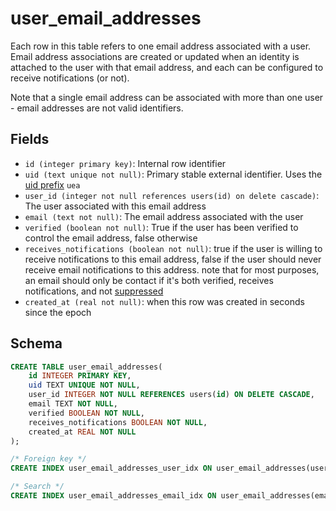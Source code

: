 # user_email_addresses

Each row in this table refers to one email address associated with a user. Email
address associations are created or updated when an identity is attached to the
user with that email address, and each can be configured to receive notifications
(or not).

Note that a single email address can be associated with more than one user -
email addresses are not valid identifiers.

## Fields

- `id (integer primary key)`: Internal row identifier
- `uid (text unique not null)`: Primary stable external identifier. Uses the
  [uid prefix](../uid_prefixes.md) `uea`
- `user_id (integer not null references users(id) on delete cascade)`: The
  user associated with this email address
- `email (text not null)`: The email address associated with the user
- `verified (boolean not null)`: True if the user has been verified to
  control the email address, false otherwise
- `receives_notifications (boolean not null)`: true if the user is willing
  to receive notifications to this email address, false if the user should
  never receive email notifications to this address. note that for most purposes,
  an email should only be contact if it's both verified, receives notifications,
  and not [suppressed](./suppressed_emails.md)
- `created_at (real not null)`: when this row was created in seconds since
  the epoch

## Schema

```sql
CREATE TABLE user_email_addresses(
    id INTEGER PRIMARY KEY,
    uid TEXT UNIQUE NOT NULL,
    user_id INTEGER NOT NULL REFERENCES users(id) ON DELETE CASCADE,
    email TEXT NOT NULL,
    verified BOOLEAN NOT NULL,
    receives_notifications BOOLEAN NOT NULL,
    created_at REAL NOT NULL
);

/* Foreign key */
CREATE INDEX user_email_addresses_user_idx ON user_email_addresses(user_id);

/* Search */
CREATE INDEX user_email_addresses_email_idx ON user_email_addresses(email);
```
